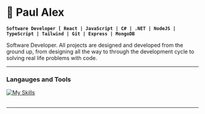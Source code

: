 # :rocket: Paul Alex

**`Software Developer [ React | JavaScript | C# | .NET | NodeJS | TypeScript | Tailwind | Git | Express | MongoDB `**


Software Developer. All projects are designed and developed
from the ground up, from designing all the way to through the development cycle to solving real life problems with code.

---

### Langauges and Tools

[![My Skills](https://skillicons.dev/icons?i=react,svelte,c#,nodejs,ts,nextjs,tailwind,git,express,mongodb,vue,python)](https://skillicons.dev)
<br />
<br />

---


